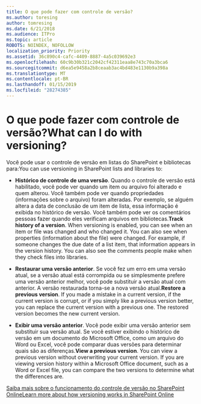 ```yaml
---
title: O que pode fazer com controle de versão?
ms.author: toresing
author: tomresing
ms.date: 6/21/2018
ms.audience: ITPro
ms.topic: article
ROBOTS: NOINDEX, NOFOLLOW
localization_priority: Priority
ms.assetid: 36c890c4-cafc-4409-8887-4a5c039692e3
ms.openlocfilehash: 60c9b30b321c2042cf42311eaa8e743c70a3bca6
ms.sourcegitcommit: d6ea5e9458a2b8ceaab3ac4bd483e1130b9a398a
ms.translationtype: MT
ms.contentlocale: pt-BR
ms.lasthandoff: 01/15/2019
ms.locfileid: "28274385"
---
```

# <a name="what-can-i-do-with-versioning"></a><span data-ttu-id="c53e4-102">O que pode fazer com controle de versão?</span><span class="sxs-lookup"><span data-stu-id="c53e4-102">What can I do with versioning?</span></span>

<span data-ttu-id="c53e4-103">Você pode usar o controle de versão em listas do SharePoint e bibliotecas para:</span><span class="sxs-lookup"><span data-stu-id="c53e4-103">You can use versioning in SharePoint lists and libraries to:</span></span>
  
- <span data-ttu-id="c53e4-p101">**Histórico de controle de uma versão**. Quando o controle de versão está habilitado, você pode ver quando um item ou arquivo foi alterado e quem alterou. Você também pode ver quando propriedades (informações sobre o arquivo) foram alteradas. Por exemplo, se alguém altera a data de conclusão de um item de lista, essa informação é exibida no histórico de versão. Você também pode ver os comentários pessoas fazer quando eles verificam arquivos em bibliotecas.</span><span class="sxs-lookup"><span data-stu-id="c53e4-p101">**Track history of a version**. When versioning is enabled, you can see when an item or file was changed and who changed it. You can also see when properties (information about the file) were changed. For example, if someone changes the due date of a list item, that information appears in the version history. You can also see the comments people make when they check files into libraries.</span></span> 
    
- <span data-ttu-id="c53e4-p102">**Restaurar uma versão anterior**. Se você fez um erro em uma versão atual, se a versão atual está corrompida ou se simplesmente prefere uma versão anterior melhor, você pode substituir a versão atual com anterior. A versão restaurada torna-se a nova versão atual.</span><span class="sxs-lookup"><span data-stu-id="c53e4-p102">**Restore a previous version**. If you made a mistake in a current version, if the current version is corrupt, or if you simply like a previous version better, you can replace the current version with a previous one. The restored version becomes the new current version.</span></span> 
    
- <span data-ttu-id="c53e4-p103">**Exibir uma versão anterior**. Você pode exibir uma versão anterior sem substituir sua versão atual. Se você estiver exibindo o histórico de versão em um documento do Microsoft Office, como um arquivo do Word ou Excel, você pode comparar duas versões para determinar quais são as diferenças.</span><span class="sxs-lookup"><span data-stu-id="c53e4-p103">**View a previous version**. You can view a previous version without overwriting your current version. If you are viewing version history within a Microsoft Office document, such as a Word or Excel file, you can compare the two versions to determine what the differences are.</span></span> 
    
[<span data-ttu-id="c53e4-115">Saiba mais sobre o funcionamento do controle de versão no SharePoint Online</span><span class="sxs-lookup"><span data-stu-id="c53e4-115">Learn more about how versioning works in SharePoint Online</span></span>](https://go.microsoft.com/fwlink/?linkid=875710)
  

